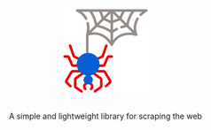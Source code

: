 <div align="center">
<img src="SpiderWeb.png" height=30% width=30%>
</div>
<br>
<div align="center">
<p>A simple and lightweight library for scraping the web</p>
</div>
